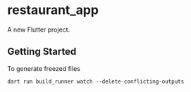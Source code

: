 # restaurant_app

A new Flutter project.

## Getting Started



To generate freezed files
```
dart run build_runner watch --delete-conflicting-outputs
```
